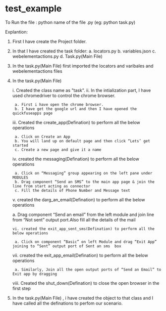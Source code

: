 # test_example

To Run the file :
python name of the file .py (eg: python task.py)

Explantion:
1. First I have create the Project folder.

2. In that I have created the task folder:
	a. locators.py
	b. variables.json
	c. webelementactions.py
	d. Task.py(Main File)

3. In the task.py(Main File) first imported the locators and varibales and webelementactions files

4. In the task.py(Main File) 

	i. Created the class name as "task".
	ii. In the intialization part, I have used chromedriver to control the chrome browser.
	
		a. First i have open the chrome browser.
		b. I have get the google url and then I have opened the quickfuseapps page

	iii. Created the create_app(Defination) to perform all the below operations 
	
		a. Click on Create an App
		b. You will land up on default page and then click “Lets’ get started
		c. Create a new page and give it a name

	iv. created the messaging(Defination) to perform all the below operations
	
		a. Click on “Messaging” group appearing on the left pane under MODULES
		b. Drag component “Send an SMS” to the main app page & join the line from start acting as connector
		c. Fill the details of Phone Number and Message text

	v.  created the darg_an_email(Defination) to perform all the below operations
	
	a. Drag component “Send an email” from the left module and join line from “Not sent” output port.Also fill all the details of 		the mail

       vi. created the exit_app_sent_sms(Defination) to perform all the below operations
	
		a. Click on component “Basic” on left Module and drag “Exit App” joining to “Sent” output port of Sent an sms  box
	
	vii. created the exit_app_email(Defination) to perform all the below operations
	
		a. Similarly, Join all the open output ports of “Send an Email” to Exit app by dragging
	
	viii. Created the shut_down(Defination) to close the open browser in the first step

5. In the task.py(Main File) , i have created the object to that class and I have called all the definations to perfom our scenario.
